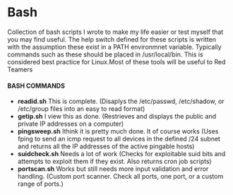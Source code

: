 # Bash
Collection of bash scripts I wrote to make my life easier or test myself that you may find useful. The help switch defined for these scripts is written with the assumption these exist in a PATH environmnet variable. Typically commands such as these should be placed in /usr/local/bin. This is considered best practice for Linux.Most of these tools will be useful to Red Teamers

#### BASH COMMANDS
- __readid.sh__ This is complete. (Disaplys the /etc/passwd, /etc/shadow, or /etc/group files into an easy to read format)
- __getip.sh__ I view this as done. (Restrieves and displays the public and private IP addresses on a computer)
- __pingsweep.sh__  Ithink it is pretty much done. It of course works (Uses fping to send an icmp request to all devices in the defined /24 subnet and returns all the IP addresses of the active pingable hosts)
- __suidcheck.sh__ Needs a lot of work (Checks for exploitable suid bits and attempts to exploit them if they exist. Also returns cron job scripts)
- __portscan.sh__ Works but still needs more input validation and error handling. (Custom port scanner. Check all ports, one port, or a custom range of ports.)
